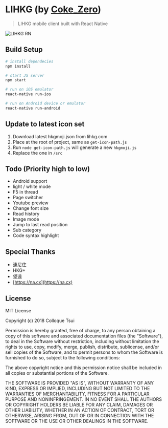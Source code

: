 # LIHKG (by [Coke_Zero](http://colloque.io/))

> LIHKG mobile client built with React Native

![LIHKG RN](https://img.eservice-hk.net/upload/2018/06/01/130656_b480a3f50320bb9bb4c0997678c5d9c3.gif "LIHKG React Native")

## Build Setup

``` bash
# install dependecies
npm install

# start JS server
npm start

# run on iOS emulator
react-native run-ios

# run on Android device or emulator
react-native run-android
```

## Update to latest icon set

1. Download latest hkgmoji.json from lihkg.com
2. Place at the root of project, same as `get-icon-path.js`
3. Run `node get-icon-path.js` will generate a new `hkgmoji.js`
4. Replace the one in `/src`

## Todo (Priority high to low)

- Android support
- light / white mode
- F5 in thread
- Page switcher
- Youtube preview
- Change font size
- Read history
- Image mode
- Jump to last read position
- Sub category
- Code syntax highlight

## Special Thanks

- 連尼住
- HKG+
- 望遠
- [https://na.cx](https://na.cx)

## License

MIT License

Copyright (c) 2018 Colloque Tsui

Permission is hereby granted, free of charge, to any person obtaining a copy
of this software and associated documentation files (the "Software"), to deal
in the Software without restriction, including without limitation the rights
to use, copy, modify, merge, publish, distribute, sublicense, and/or sell
copies of the Software, and to permit persons to whom the Software is
furnished to do so, subject to the following conditions:

The above copyright notice and this permission notice shall be included in all
copies or substantial portions of the Software.

THE SOFTWARE IS PROVIDED "AS IS", WITHOUT WARRANTY OF ANY KIND, EXPRESS OR
IMPLIED, INCLUDING BUT NOT LIMITED TO THE WARRANTIES OF MERCHANTABILITY,
FITNESS FOR A PARTICULAR PURPOSE AND NONINFRINGEMENT. IN NO EVENT SHALL THE
AUTHORS OR COPYRIGHT HOLDERS BE LIABLE FOR ANY CLAIM, DAMAGES OR OTHER
LIABILITY, WHETHER IN AN ACTION OF CONTRACT, TORT OR OTHERWISE, ARISING FROM,
OUT OF OR IN CONNECTION WITH THE SOFTWARE OR THE USE OR OTHER DEALINGS IN THE
SOFTWARE.